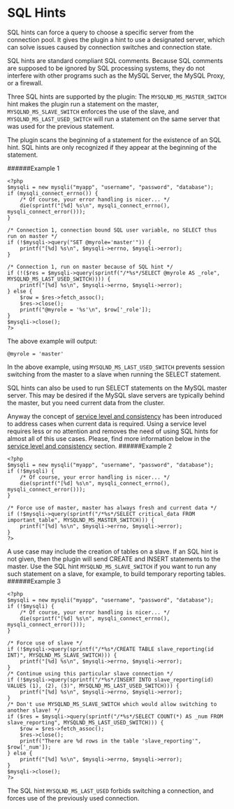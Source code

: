 # SQL Hints
SQL hints can force a query to choose a specific server from the connection pool. It gives the plugin a hint to use a designated server, which can solve issues caused by connection switches and connection state.

SQL hints are standard compliant SQL comments. Because SQL comments are supposed to be ignored by SQL processing systems, they do not interfere with other programs such as the MySQL Server, the MySQL Proxy, or a firewall.

Three SQL hints are supported by the plugin: The `MYSQLND_MS_MASTER_SWITCH` hint makes the plugin run a statement on the master, `MYSQLND_MS_SLAVE_SWITCH` enforces the use of the slave, and `MYSQLND_MS_LAST_USED_SWITCH` will run a statement on the same server that was used for the previous statement.

The plugin scans the beginning of a statement for the existence of an SQL hint. SQL hints are only recognized if they appear at the beginning of the statement.

######Example 1
```
<?php
$mysqli = new mysqli("myapp", "username", "password", "database");
if (mysqli_connect_errno()) {
    /* Of course, your error handling is nicer... */
    die(sprintf("[%d] %s\n", mysqli_connect_errno(), mysqli_connect_error()));
}

/* Connection 1, connection bound SQL user variable, no SELECT thus run on master */
if (!$mysqli->query("SET @myrole='master'")) {
    printf("[%d] %s\n", $mysqli->errno, $mysqli->error);
}

/* Connection 1, run on master because of SQL hint */
if (!($res = $mysqli->query(sprintf("/*%s*/SELECT @myrole AS _role", MYSQLND_MS_LAST_USED_SWITCH)))) {
    printf("[%d] %s\n", $mysqli->errno, $mysqli->error);
} else {
    $row = $res->fetch_assoc();
    $res->close();
    printf("@myrole = '%s'\n", $row['_role']);
}
$mysqli->close();
?>
```
The above example will output:

```
@myrole = 'master'
```
In the above example, using `MYSQLND_MS_LAST_USED_SWITCH` prevents session switching from the master to a slave when running the SELECT statement.

SQL hints can also be used to run SELECT statements on the MySQL master server. This may be desired if the MySQL slave servers are typically behind the master, but you need current data from the cluster.

Anyway the concept of [service level and consistency](REF:../CONCEPTS) has been introduced to address cases when current data is required. Using a service level requires less or no attention and removes the need of using SQL hints for almost all of this use cases. Please, find more information below in the [service level and consistency](REF:) section.
######Example 2
```
<?php
$mysqli = new mysqli("myapp", "username", "password", "database");
if (!$mysqli) {
    /* Of course, your error handling is nicer... */
    die(sprintf("[%d] %s\n", mysqli_connect_errno(), mysqli_connect_error()));
}

/* Force use of master, master has always fresh and current data */
if (!$mysqli->query(sprintf("/*%s*/SELECT critical_data FROM important_table", MYSQLND_MS_MASTER_SWITCH))) {
    printf("[%d] %s\n", $mysqli->errno, $mysqli->error);
}
?>
```
A use case may include the creation of tables on a slave. If an SQL hint is not given, then the plugin will send CREATE and INSERT statements to the master. Use the SQL hint `MYSQLND_MS_SLAVE_SWITCH` if you want to run any such statement on a slave, for example, to build temporary reporting tables.
######Example 3
```
<?php
$mysqli = new mysqli("myapp", "username", "password", "database");
if (!$mysqli) {
    /* Of course, your error handling is nicer... */
    die(sprintf("[%d] %s\n", mysqli_connect_errno(), mysqli_connect_error()));
}

/* Force use of slave */
if (!$mysqli->query(sprintf("/*%s*/CREATE TABLE slave_reporting(id INT)", MYSQLND_MS_SLAVE_SWITCH))) {
    printf("[%d] %s\n", $mysqli->errno, $mysqli->error);
}
/* Continue using this particular slave connection */
if (!$mysqli->query(sprintf("/*%s*/INSERT INTO slave_reporting(id) VALUES (1), (2), (3)", MYSQLND_MS_LAST_USED_SWITCH))) {
    printf("[%d] %s\n", $mysqli->errno, $mysqli->error);
}
/* Don't use MYSQLND_MS_SLAVE_SWITCH which would allow switching to another slave! */
if ($res = $mysqli->query(sprintf("/*%s*/SELECT COUNT(*) AS _num FROM slave_reporting", MYSQLND_MS_LAST_USED_SWITCH))) {
    $row = $res->fetch_assoc();
    $res->close();
    printf("There are %d rows in the table 'slave_reporting'", $row['_num']);
} else {
    printf("[%d] %s\n", $mysqli->errno, $mysqli->error);
}
$mysqli->close();
?>
```
The SQL hint `MYSQLND_MS_LAST_USED` forbids switching a connection, and forces use of the previously used connection.